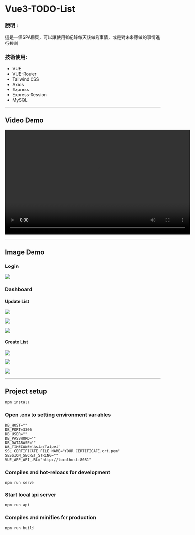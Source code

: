 # Vue3-TODO-List

### 說明 :
這是一個SPA網頁，可以讓使用者紀錄每天該做的事情，或是對未來應做的事情進行規劃

### 技術使用:
- VUE
- VUE-Router
- Tailwind CSS
- Axios
- Express
- Express-Session
- MySQL


---


## Video Demo
<video width="600" height="340" controls>
  <source src="https://cdn.discordapp.com/attachments/678253686232711188/1116663546688852058/2023-06-09_17-32-41-00.00.00.000-00.01.49.003.mp4" type="video/mp4">
</video>

---

## Image Demo

### Login
![](https://media.discordapp.net/attachments/678253686232711188/1116617787817869342/image.png?width=1179&height=575)


### Dashboard

#### Update List
![](https://cdn.discordapp.com/attachments/678253686232711188/1116618001047896094/image.png)

![](https://cdn.discordapp.com/attachments/678253686232711188/1116654124570771507/image.png)

![](https://cdn.discordapp.com/attachments/678253686232711188/1116618116986843156/image.png)


#### Create List
![](https://cdn.discordapp.com/attachments/678253686232711188/1116617891610112021/image.png)

![](https://cdn.discordapp.com/attachments/678253686232711188/1116618458696777748/image.png)

![](https://cdn.discordapp.com/attachments/678253686232711188/1116618514023854101/image.png)


---

## Project setup
```
npm install
```


### Open .env to setting environment variables
```
DB_HOST=""
DB_PORT=3306
DB_USER=""
DB_PASSWORD=""
DB_DATABASE=""
DB_TIMEZONE="Asia/Taipei"
SSL_CERTIFICATE_FILE_NAME="YOUR CERTIFICATE.crt.pem"
SESSION_SECRET_STRING=""
VUE_APP_API_URL="http://localhost:8081"
```

### Compiles and hot-reloads for development
```
npm run serve
```

### Start local api server
```
npm run api
```

### Compiles and minifies for production
```
npm run build
```
